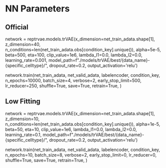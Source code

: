 # NN Parameters

## Official

network = reptrvae.models.trVAE(x_dimension=net_train_adata.shape[1],
                                z_dimension=40,
                                n_conditions=len(net_train_adata.obs[condition_key].unique()),
                                alpha=5e-5,
                                beta=500,
                                eta=100,
                                clip_value=1e6,
                                lambda_l1=0.0,
                                lambda_l2=0.0,
                                learning_rate=0.001,
                                model_path=f"./models/trVAE/best/{data_name}-{specific_celltype}/",
                                dropout_rate=0.2,
                                output_activation='relu')

network.train(net_train_adata,
                net_valid_adata,
                labelencoder,
                condition_key,
                n_epochs=10000,
                batch_size=4,
                verbose=2,
                early_stop_limit=500,
                lr_reducer=250,
                shuffle=True,
                save=True,
                retrain=True,
                )

## Low Fitting

network = reptrvae.models.trVAE(x_dimension=net_train_adata.shape[1],
                                z_dimension=10,
                                n_conditions=len(net_train_adata.obs[condition_key].unique()),
                                alpha=1e-5,
                                beta=50,
                                eta=10,
                                clip_value=1e6,
                                lambda_l1=0.0,
                                lambda_l2=0.0,
                                learning_rate=0.1,
                                model_path=f"./models/trVAE/best/{data_name}-{specific_celltype}/",
                                dropout_rate=0.2,
                                output_activation='relu')

network.train(net_train_adata,
                net_valid_adata,
                labelencoder,
                condition_key,
                n_epochs=10,
                batch_size=8,
                verbose=2,
                early_stop_limit=0,
                lr_reducer=0,
                shuffle=True,
                save=True,
                retrain=True,
                )
